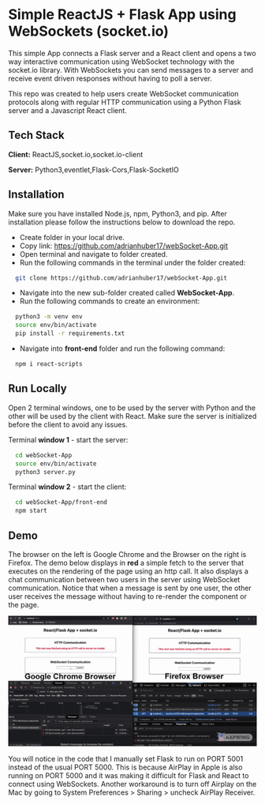 # Simple ReactJS + Flask App using WebSockets (socket.io)

This simple App connects a Flask server and a React client
and opens a two way interactive communication using WebSocket technology with the socket.io library.
With WebSockets you can send messages to a server and receive event driven responses without having
to poll a server.

This repo was created to help users create WebSocket communication protocols along with regular HTTP communication using a Python Flask server and a Javascript React client.

## Tech Stack

**Client:** ReactJS,socket.io,socket.io-client

**Server:** Python3,eventlet,Flask-Cors,Flask-SocketIO

## Installation

Make sure you have installed Node.js, npm, Python3, and pip.
After installation please follow the instructions below to download the repo.

- Create folder in your local drive.
- Copy link: https://github.com/adrianhuber17/webSocket-App.git
- Open terminal and navigate to folder created.
- Run the following commands in the terminal under the folder created:

```bash
  git clone https://github.com/adrianhuber17/webSocket-App.git
```

- Navigate into the new sub-folder created called **WebSocket-App**.
- Run the following commands to create an environment:

```bash
  python3 -m venv env
  source env/bin/activate
  pip install -r requirements.txt
```

- Navigate into **front-end** folder and run the following command:

```bash
  npm i react-scripts
```

## Run Locally

Open 2 terminal windows, one to be used by the server with Python and the other
will be used by the client with React.
Make sure the server is initialized before the client to avoid any issues.

Terminal **window 1** - start the server:

```bash
  cd webSocket-App
  source env/bin/activate
  python3 server.py
```

Terminal **window 2** - start the client:

```bash
  cd webSocket-App/front-end
  npm start
```

## Demo

The browser on the left is Google Chrome and the Browser on the right is Firefox.
The demo below displays in **red** a simple fetch to the server that executes on the rendering of the page using an http call.
It also displays a chat communication between two users in the server using WebSocket communication. Notice that when a message is sent by one
user, the other user receives the message without having to re-render the component or the page.

![](/demo_app.gif)

You will notice in the code that I manually set Flask to run on PORT 5001 instead of the usual PORT 5000.
This is because AirPlay in Apple is also running on PORT 5000 and it was making it difficult for Flask and React to connect
using WebSockets.
Another workaround is to turn off Airplay on the Mac by going to System Preferences > Sharing > uncheck AirPlay Receiver.
